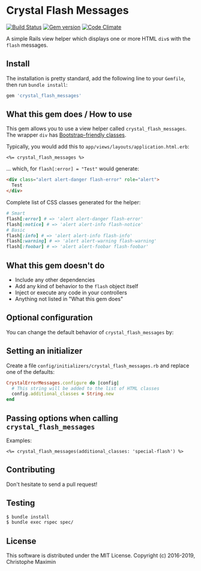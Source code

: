 # Crystal Flash Messages

[![Build Status](https://secure.travis-ci.org/christophemaximin/crystal_flash_messages.png)](https://travis-ci.org/christophemaximin/crystal_flash_messages)
[![Gem version](https://badge.fury.io/rb/crystal_flash_messages.png)](https://rubygems.org/gems/crystal_flash_messages)
[![Code Climate](https://codeclimate.com/github/christophemaximin/crystal_flash_messages/badges/gpa.svg)](https://codeclimate.com/github/christophemaximin/crystal_flash_messages)

A simple Rails view helper which displays one or more HTML `div`s with the `flash` messages.

## Install

The installation is pretty standard, add the following line to your `Gemfile`, then run `bundle install`:

```rb
gem 'crystal_flash_messages'
```

## What this gem does / How to use

This gem allows you to use a view helper called `crystal_flash_messages`.  
The wrapper `div` has [Bootstrap-friendly classes](http://getbootstrap.com/components/#alerts).  

Typically, you would add this to `app/views/layouts/application.html.erb`: 

```erb
<%= crystal_flash_messages %>
```

... which, for `flash[:error] = "Test"` would generate:

```html
<div class="alert alert-danger flash-error" role="alert">
  Test
</div>
```

Complete list of CSS classes generated for the helper:

```rb
# Smart
flash[:error] # => 'alert alert-danger flash-error'
flash[:notice] # => 'alert alert-info flash-notice'
# Basic
flash[:info] # => 'alert alert-info flash-info'
flash[:warning] # => 'alert alert-warning flash-warning'
flash[:foobar] # => 'alert alert-foobar flash-foobar'
```

## What this gem doesn't do

* Include any other dependencies
* Add any kind of behavior to the `flash` object itself
* Inject or execute any code in your controllers
* Anything not listed in "What this gem does"

## Optional configuration

You can change the default behavior of `crystal_flash_messages` by:

## Setting an initializer

Create a file `config/initializers/crystal_flash_messages.rb` and replace one of the defaults:

```rb
CrystalErrorMessages.configure do |config|
  # This string will be added to the list of HTML classes
  config.additional_classes = String.new
end
```

## Passing options when calling `crystal_flash_messages`

Examples:

```erb
<%= crystal_flash_messages(additional_classes: 'special-flash') %>
```

## Contributing

Don't hesitate to send a pull request!

## Testing

```sh
$ bundle install
$ bundle exec rspec spec/
```

## License

This software is distributed under the MIT License. Copyright (c) 2016-2019, Christophe Maximin

